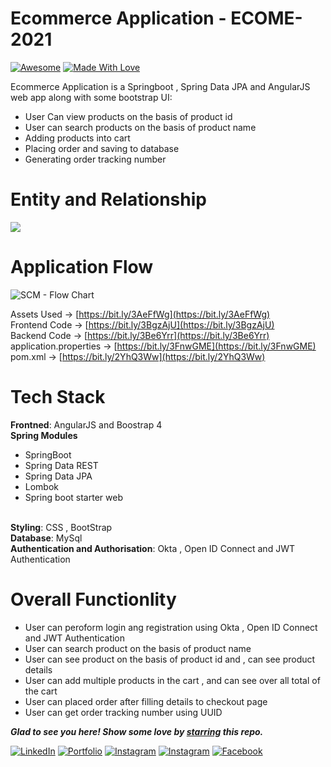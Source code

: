 # Ecommerce Application - ECOME-2021

[![Awesome](https://cdn.rawgit.com/sindresorhus/awesome/d7305f38d29fed78fa85652e3a63e154dd8e8829/media/badge.svg)](https://github.com/daadestroyer) [![Made With Love](https://img.shields.io/badge/Made%20With-Love-orange.svg)](https://github.com/daadestroyer)

Ecommerce Application is a Springboot , Spring Data JPA and AngularJS web app along with some bootstrap UI:
- User Can view products on the basis of product id  
- User can search products on the basis of product name
- Adding products into cart
- Placing order and saving to database
- Generating order tracking number 

# Entity and Relationship
<img src="https://embed.creately.com/yAlD0xDqdhO?token=CcZ1tWAW2QMOwDKz&type=svg">


# Application Flow
<!-- <img src="https://embed.creately.com/TlM52gYMqp5?type=svg"> -->
![SCM - Flow Chart](https://user-images.githubusercontent.com/48306820/126115066-01d9f6ce-b46e-4016-bbcb-2a95d6dd10df.png)


Assets Used -> [https://bit.ly/3AeFfWg](https://bit.ly/3AeFfWg)
<br>
Frontend Code -> [https://bit.ly/3BgzAjU](https://bit.ly/3BgzAjU)
<br>
Backend Code -> [https://bit.ly/3Be6Yrr](https://bit.ly/3Be6Yrr)
<br>
application.properties -> [https://bit.ly/3FnwGME](https://bit.ly/3FnwGME)
<br>
pom.xml -> [https://bit.ly/2YhQ3Ww](https://bit.ly/2YhQ3Ww)


# Tech Stack

<b>Frontned</b>: AngularJS and Boostrap 4
<br>
<b>Spring Modules</b>
  - SpringBoot
  - Spring Data REST
  - Spring Data JPA
  - Lombok
  - Spring boot starter web

<br>
<b>Styling</b>: CSS , BootStrap
<br>
<b>Database</b>: MySql
<br>
<b>Authentication and Authorisation</b>: Okta , Open ID Connect and JWT Authentication


<!-- <p align="center">
  <img src="https://image-dock-uploads-be.s3.ap-south-1.amazonaws.com/image.2021-04-18T19%3A42%3A20.791Z" />
</p>
<p align="center">
  Architectural  Diargram 
</p> -->

# Overall Functionlity
- User can peroform login ang registration using Okta , Open ID Connect and JWT Authentication
- User can search product on the basis of product name
- User can see product on the basis of product id and , can see product details 
- User can add multiple products in the cart , and can see over all total of the cart 
- User can placed order after filling details to checkout page
- User can get order tracking number using UUID


***Glad to see you here! Show some love by [starring](https://github.com/daadestroyer/smartcontactapplication) this repo.***

[![LinkedIn](https://img.shields.io/static/v1.svg?label=connect&message=@daadestroyer&color=grey&logo=linkedin&style=flat&logoColor=white&colorA=blue)](https://www.linkedin.com/in/daadestroyer/)     [![Portfolio](https://img.shields.io/static/v1.svg?label=visit&message=@daadestroyer&color=grey&logo=portfolio&style=flat&logoColor=white&colorA=blue)](https://daadestroyer.github.io/)  [![Instagram](https://img.shields.io/static/v1.svg?label=follow&message=@daadestroyer_14&color=grey&logo=instagram&style=flat&logoColor=white&colorA=blue)](https://www.instagram.com/daadestroyer_14/) [![Instagram](https://img.shields.io/static/v1.svg?label=follow&message=@daadestroyer_14&color=grey&logo=instagram&style=flat&logoColor=white&colorA=blue)](https://www.instagram.com/foodie_nigam/) [![Facebook](https://img.shields.io/static/v1.svg?label=follow&message=@shubhamnigam&color=grey&logo=facebook&style=flat&logoColor=white&colorA=blue)](https://www.facebook.com/shubham.nigam.562114)


